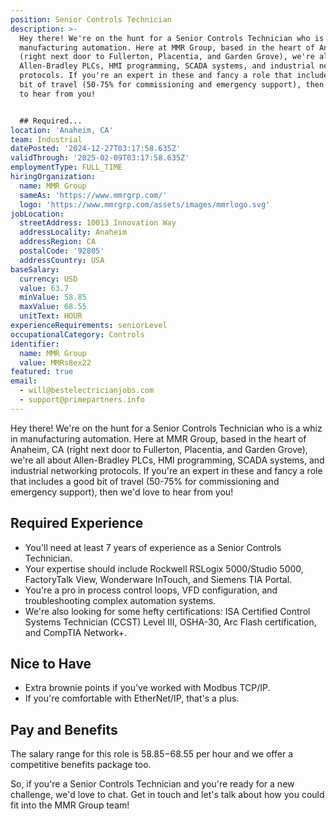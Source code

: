```yaml
---
position: Senior Controls Technician
description: >-
  Hey there! We're on the hunt for a Senior Controls Technician who is a whiz in
  manufacturing automation. Here at MMR Group, based in the heart of Anaheim, CA
  (right next door to Fullerton, Placentia, and Garden Grove), we're all about
  Allen-Bradley PLCs, HMI programming, SCADA systems, and industrial networking
  protocols. If you're an expert in these and fancy a role that includes a good
  bit of travel (50-75% for commissioning and emergency support), then we'd love
  to hear from you!


  ## Required...
location: 'Anaheim, CA'
team: Industrial
datePosted: '2024-12-27T03:17:58.635Z'
validThrough: '2025-02-09T03:17:58.635Z'
employmentType: FULL_TIME
hiringOrganization:
  name: MMR Group
  sameAs: 'https://www.mmrgrp.com/'
  logo: 'https://www.mmrgrp.com/assets/images/mmrlogo.svg'
jobLocation:
  streetAddress: 10013 Innovation Way
  addressLocality: Anaheim
  addressRegion: CA
  postalCode: '92805'
  addressCountry: USA
baseSalary:
  currency: USD
  value: 63.7
  minValue: 58.85
  maxValue: 68.55
  unitText: HOUR
experienceRequirements: seniorLevel
occupationalCategory: Controls
identifier:
  name: MMR Group
  value: MMRs8ex22
featured: true
email:
  - will@bestelectricianjobs.com
  - support@primepartners.info
---
```




Hey there! We're on the hunt for a Senior Controls Technician who is a whiz in manufacturing automation. Here at MMR Group, based in the heart of Anaheim, CA (right next door to Fullerton, Placentia, and Garden Grove), we're all about Allen-Bradley PLCs, HMI programming, SCADA systems, and industrial networking protocols. If you're an expert in these and fancy a role that includes a good bit of travel (50-75% for commissioning and emergency support), then we'd love to hear from you!

## Required Experience

* You'll need at least 7 years of experience as a Senior Controls Technician.
* Your expertise should include Rockwell RSLogix 5000/Studio 5000, FactoryTalk View, Wonderware InTouch, and Siemens TIA Portal.
* You're a pro in process control loops, VFD configuration, and troubleshooting complex automation systems.
* We're also looking for some hefty certifications: ISA Certified Control Systems Technician (CCST) Level III, OSHA-30, Arc Flash certification, and CompTIA Network+.

## Nice to Have 

* Extra brownie points if you've worked with Modbus TCP/IP.
* If you're comfortable with EtherNet/IP, that's a plus.

## Pay and Benefits

The salary range for this role is $58.85-$68.55 per hour and we offer a competitive benefits package too. 

So, if you're a Senior Controls Technician and you're ready for a new challenge, we'd love to chat. Get in touch and let's talk about how you could fit into the MMR Group team!

